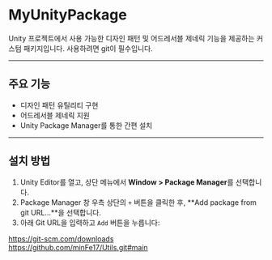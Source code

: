 # MyUnityPackage

Unity 프로젝트에서 사용 가능한 디자인 패턴 및 어드레서블 제네릭 기능을 제공하는 커스텀 패키지입니다.
사용하려면 git이 필수입니다.

---

## 주요 기능

- 디자인 패턴 유틸리티 구현
- 어드레서블 제네릭 지원
- Unity Package Manager를 통한 간편 설치

---

## 설치 방법
1. Unity Editor를 열고, 상단 메뉴에서 **Window > Package Manager**를 선택합니다.  
2. Package Manager 창 우측 상단의 `+` 버튼을 클릭한 후, **Add package from git URL...**을 선택합니다.  
3. 아래 Git URL을 입력하고 `Add` 버튼을 누릅니다:

https://git-scm.com/downloads  
https://github.com/minFe17/Utils.git#main

